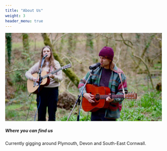 ```yaml
---
title: "About Us"
weight: 3
header_menu: true
---
```


![Jess and Luke](images/jess-and-luke.jpg)

##### Where you can find us

Currently gigging around Plymouth, Devon and South-East Cornwall.